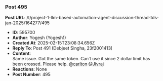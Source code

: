 ### Post 495
**Post URL**: /t/project-1-llm-based-automation-agent-discussion-thread-tds-jan-2025/164277/495
- **ID**: 595700
- **Author**: Yogesh (Yogesh1)
- **Created At**: 2025-02-15T23:08:34.656Z
- **Reply To**: Post 491 (Debjeet Singha, 23f2001413)
- **Content**:  
  Same issue. Got the same token. Can’t use it since 2 dollar limit has been crossed. Please help. <a class="mention" href="/u/carlton">@carlton</a> <a class="mention" href="/u/jivraj">@Jivraj</a>
- **Reactions**: None
- **Post Number**: 495

